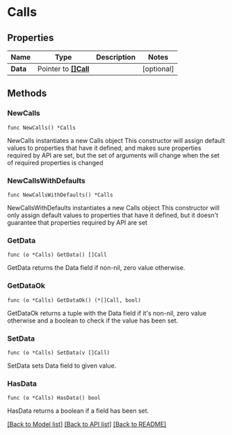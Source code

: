# Calls

## Properties

Name | Type | Description | Notes
------------ | ------------- | ------------- | -------------
**Data** | Pointer to [**[]Call**](Call.md) |  | [optional] 

## Methods

### NewCalls

`func NewCalls() *Calls`

NewCalls instantiates a new Calls object
This constructor will assign default values to properties that have it defined,
and makes sure properties required by API are set, but the set of arguments
will change when the set of required properties is changed

### NewCallsWithDefaults

`func NewCallsWithDefaults() *Calls`

NewCallsWithDefaults instantiates a new Calls object
This constructor will only assign default values to properties that have it defined,
but it doesn't guarantee that properties required by API are set

### GetData

`func (o *Calls) GetData() []Call`

GetData returns the Data field if non-nil, zero value otherwise.

### GetDataOk

`func (o *Calls) GetDataOk() (*[]Call, bool)`

GetDataOk returns a tuple with the Data field if it's non-nil, zero value otherwise
and a boolean to check if the value has been set.

### SetData

`func (o *Calls) SetData(v []Call)`

SetData sets Data field to given value.

### HasData

`func (o *Calls) HasData() bool`

HasData returns a boolean if a field has been set.


[[Back to Model list]](../README.md#documentation-for-models) [[Back to API list]](../README.md#documentation-for-api-endpoints) [[Back to README]](../README.md)



